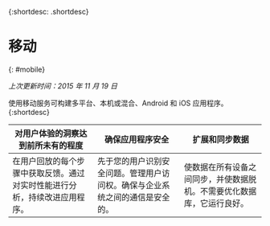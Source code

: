 {:shortdesc: .shortdesc} 

# 移动
{: #mobile}

*上次更新时间：2015 年 11 月 19 日*

使用移动服务可构建多平台、本机或混合、Android 和 iOS 应用程序。{:shortdesc}


对用户体验的洞察达到前所未有的程度 | 确保应用程序安全 | 扩展和同步数据
---- | ---- | ----
在用户回放的每个步骤中获取反馈。通过对实时性能进行分析，持续改进应用程序。 | 先于您的用户识别安全问题。管理用户访问权。确保与企业系统之间的通信是安全的。 | 使数据在所有设备之间同步，并使数据脱机。不需要优化数据库，它运行良好。
